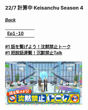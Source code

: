 ### 22/7 計算中 Keisanchu Season 4
##### [Back](227Keisanchu_List.md)

<table>
  <tr>
    <th><a href="#Ep1-10">Ep1-10</a></th>
	<th><a href="#Ep11-20"></a></th>
    <th><a href="#Ep21-30"></a></th>
  </tr>
</table>

<a name="Ep1-10"></a>
#### [#1 話を繋げよう！沈黙禁止トーク<br>#1 把說話連繫！沉默禁止Talk](S4/Ep01.md)
<img src="../../../Img/227Keisanchu/20220402_S4Ep01.jpg" width="50%">